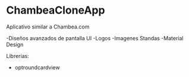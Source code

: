 # ChambeaCloneApp

Aplicativo similar a Chambea.com

-Diseños avanzados de pantalla UI 
-Logos
-Imagenes Standas
-Material Design

Librerias:

- optroundcardview
